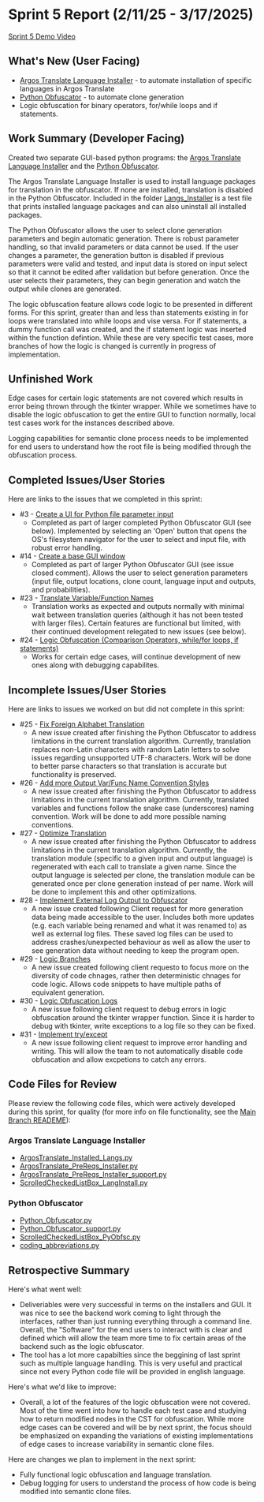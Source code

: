 # Sprint 5 Report (2/11/25 - 3/17/2025)

[Sprint 5 Demo Video](https://www.youtube.com/watch?v=H363BK4t65Y)

## What's New (User Facing)
* [Argos Translate Language Installer](https://github.com/BryanFrederickson/CYBER1-CodeVersion?tab=readme-ov-file#argos-translate-language-installer) - to automate installation of specific languages in Argos Translate
* [Python Obfuscator](https://github.com/BryanFrederickson/CYBER1-CodeVersion?tab=readme-ov-file#python-obfuscator) - to automate clone generation
* Logic obfuscation for binary operators, for/while loops and if statements.
  

## Work Summary (Developer Facing)
Created two separate GUI-based python programs: the [Argos Translate Language Installer](https://github.com/BryanFrederickson/CYBER1-CodeVersion?tab=readme-ov-file#argos-translate-language-installer) and the [Python Obfuscator](https://github.com/BryanFrederickson/CYBER1-CodeVersion?tab=readme-ov-file#python-obfuscator).

The Argos Translate Language Installer is used to install language packages for translation in the obfuscator. If none are installed, translation is disabled in the Python Obfuscator. Included in the folder [Langs_Installer](https://github.com/BryanFrederickson/CYBER1-CodeVersion/tree/ec1200c8e0fd2cca01e124562dd132b97c388d13/Langs_Installer) is a test file that prints installed language packages and can also uninstall all installed packages.

The Python Obfuscator allows the user to select clone generation parameters and begin automatic generation. There is robust parameter handling, so that invalid parameters or data cannot be used. If the user changes a parameter, the generation button is disabled if previous parameters were valid and tested, and input data is stored on input select so that it cannot be edited after validation but before generation. Once the user selects their parameters, they can begin generation and watch the output while clones are generated.

The logic obfuscation feature allows code logic to be presented in different forms. For this sprint, greater than and less than statements existing in for loops were translated into while loops and vise versa. For if statements, a dummy function call was created, and the if statement logic was inserted within the function defintion. While these are very specific test cases, more branches of how the logic is changed is currently in progress of implementation.

## Unfinished Work

Edge cases for certain logic statements are not covered which results in error being thrown through the tkinter wrapper. While we sometimes have to disable the logic obfuscation to get the entire GUI to function normally, local test cases work for the instances described above. 

Logging capabilities for semantic clone process needs to be implemented for end users to understand how the root file is being modified through the obfuscation process.


## Completed Issues/User Stories
Here are links to the issues that we completed in this sprint:

 * #3  - [Create a UI for Python file parameter input](https://github.com/BryanFrederickson/CYBER1-CodeVersion/issues/3)
   - Completed as part of larger completed Python Obfuscator GUI (see below). Implemented by selecting an 'Open' button that opens the OS's filesystem navigator for the user to select and input file, with robust error handling.
 * #14 - [Create a base GUI window](https://github.com/BryanFrederickson/CYBER1-CodeVersion/issues/14)
   - Completed as part of larger Python Obfuscator GUI (see issue closed comment). Allows the user to select generation parameters (input file, output locations, clone count, language input and outputs, and probabilities).
 * #23 - [Translate Variable/Function Names](https://github.com/BryanFrederickson/CYBER1-CodeVersion/issues/23)
   - Translation works as expected and outputs normally with minimal wait between translation queries (although it has not been tested with larger files). Certain features are functional but limited, with their continued development relegated to new issues (see below).
 * #24 - [Logic Obfuscation (Comparison Operators, while/for loops, if statements)](https://github.com/BryanFrederickson/CYBER1-CodeVersion/issues/24)
   - Works for certain edge cases, will continue development of new ones along with debugging capabilites.
 
 ## Incomplete Issues/User Stories
 Here are links to issues we worked on but did not complete in this sprint:

 * #25 - [Fix Foreign Alphabet Translation](https://github.com/BryanFrederickson/CYBER1-CodeVersion/issues/25)
   - A new issue created after finishing the Python Obfuscator to address limitations in the current translation algorithm. Currently, translation replaces non-Latin characters with random Latin letters to solve issues regarding unsupported UTF-8 characters. Work will be done to better parse characters so that translation is accurate but functionality is preserved.
 * #26 - [Add more Output Var/Func Name Convention Styles](https://github.com/BryanFrederickson/CYBER1-CodeVersion/issues/26)
   - A new issue created after finishing the Python Obfuscator to address limitations in the current translation algorithm. Currently, translated variables and functions follow the snake case (underscores) naming convention. Work will be done to add more possible naming conventions.
 * #27 - [Optimize Translation](https://github.com/BryanFrederickson/CYBER1-CodeVersion/issues/27)
   - A new issue created after finishing the Python Obfuscator to address limitations in the current translation algorithm. Currently, the translation module (specific to a given input and output language) is regenerated with each call to translate a given name. Since the output language is selected per clone, the translation module can be generated once per clone generation instead of per name. Work will be done to implement this and other optimizations.
* #28 - [Implement External Log Output to Obfuscator](https://github.com/BryanFrederickson/CYBER1-CodeVersion/issues/28)
   - A new issue created following Client request for more generation data being made accessible to the user. Includes both more updates (e.g. each variable being renamed and what it was renamed to) as well as external log files. These saved log files can be used to address crashes/unexpected behaviour as well as allow the user to see generation data without needing to keep the program open.
* #29 - [Logic Branches](https://github.com/BryanFrederickson/CYBER1-CodeVersion/issues/29)
  - A new issue created following client requesto to focus more on the diversity of code chnages, rather then deterministic chnages for code logic. Allows code snippets to have multiple paths of equivalent generation.
* #30 - [Logic Obfuscation Logs](https://github.com/BryanFrederickson/CYBER1-CodeVersion/issues/30)
  - A new issue following client request to debug errors in logic obfuscation around the tkinter wrapper function. Since it is harder to debug with tkinter, write exceptions to a log file so they can be fixed.
* #31 - [Implement try/except](https://github.com/BryanFrederickson/CYBER1-CodeVersion/issues/31)
  - A new issue following client request to improve error handling and writing. This will allow the team to not automatically disable code obfuscation and allow excpetions to catch any errors.


## Code Files for Review
Please review the following code files, which were actively developed during this sprint, for quality (for more info on file functionality, see the [Main Branch READEME](https://github.com/BryanFrederickson/CYBER1-CodeVersion/blob/d441899c093c13e51d996bdf9c3109f6f130bf16/README.md)):
### Argos Translate Language Installer
 * [ArgosTranslate_Installed_Langs.py](https://github.com/BryanFrederickson/CYBER1-CodeVersion/blob/main/Langs_Installer/ArgosTranslate_Installed_Langs.py)
 * [ArgosTranslate_PreReqs_Installer.py](https://github.com/BryanFrederickson/CYBER1-CodeVersion/blob/main/Langs_Installer/ArgosTranslate_PreReqs_Installer.py)
 * [ArgosTranslate_PreReqs_Installer_support.py](https://github.com/BryanFrederickson/CYBER1-CodeVersion/blob/main/Langs_Installer/ArgosTranslate_PreReqs_Installer_support.py)
 * [ScrolledCheckedListBox_LangInstall.py](https://github.com/BryanFrederickson/CYBER1-CodeVersion/blob/9c655e7a784390528281630546ff958262437775/Langs_Installer/ScrolledCheckedListBox_LangInstall.py)
### Python Obfuscator
 * [Python_Obfuscator.py](https://github.com/BryanFrederickson/CYBER1-CodeVersion/blob/main/Python_Obfuscator/Python_Obfuscator.py)
 * [Python_Obfuscator_support.py](https://github.com/BryanFrederickson/CYBER1-CodeVersion/blob/main/Python_Obfuscator/Python_Obfuscator_support.py)
 * [ScrolledCheckedListBox_PyObfsc.py](https://github.com/BryanFrederickson/CYBER1-CodeVersion/blob/9c655e7a784390528281630546ff958262437775/Python_Obfuscator/ScrolledCheckedListBox_PyObfsc.py)
 * [coding_abbreviations.py](https://github.com/BryanFrederickson/CYBER1-CodeVersion/blob/main/Python_Obfuscator/coding_abbreviations.py)


## Retrospective Summary
Here's what went well:
  * Deliveriables were very successful in terms on the installers and GUI. It was nice to see the backend work coming to light through the interfaces, rather than just running everything through a command line. Overall, the "Software" for the end users to interact with is clear and defined which will allow the team more time to fix certain areas of the backend such as the logic obfuscator.
  * The tool has a lot more capabilties since the beggining of last sprint such as multiple language handling. This is very useful and practical since not every Python code file will be provided in english language.
 
Here's what we'd like to improve:
   * Overall, a lot of the features of the logic obfuscation were not covered. Most of the time went into how to handle each test case and studying how to return modified nodes in the CST for obfuscation. While more edge cases can be covered and will be by next sprint, the focus should be emphasized on expanding the variations of existing implementations of edge cases to increase variability in semantic clone files.
  
Here are changes we plan to implement in the next sprint:
   * Fully functional logic obfuscation and language translation.
   * Debug logging for users to understand the process of how code is being modified into semantic clone files.
